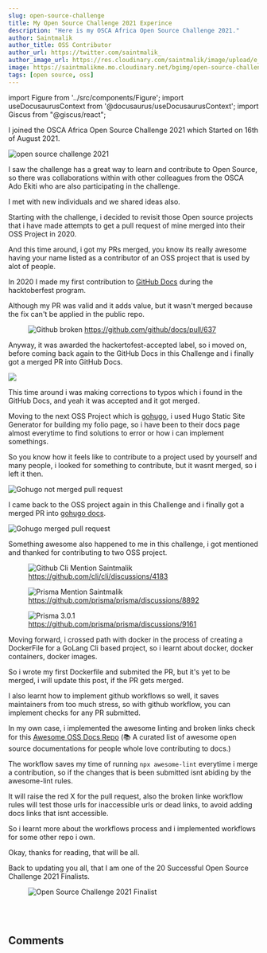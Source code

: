 ```yaml
---
slug: open-source-challenge
title: My Open Source Challenge 2021 Experince
description: "Here is my OSCA Africa Open Source Challenge 2021."
author: Saintmalik
author_title: OSS Contributor
author_url: https://twitter.com/saintmalik_
author_image_url: https://res.cloudinary.com/saintmalik/image/upload/e_sharpen:2000,q_74,r_0/v1641922078/saintmalik.webp
image: https://saintmalikme.mo.cloudinary.net/bgimg/open-source-challenge-2021.jpeg
tags: [open source, oss]
---
```


import Figure from '../src/components/Figure';
import useDocusaurusContext from '@docusaurus/useDocusaurusContext';
import Giscus from "@giscus/react";

I joined the OSCA Africa Open Source Challenge 2021 which Started on 16th of August 2021.

<!--truncate-->

<picture>
  <source type="image/webp" srcset={`${useDocusaurusContext().siteConfig.customFields.imgurl}/bgimg/open-source-challenge-2021.webp`} alt="open source challenge 2021"/>
  <source type="image/jpeg" srcset={`${useDocusaurusContext().siteConfig.customFields.imgurl}/bgimg/open-source-challenge-2021.jpeg`} alt="open source challenge 2021"/>
  <img src={`${useDocusaurusContext().siteConfig.customFields.imgurl}/bgimg/open-source-challenge-2021.jpeg`} alt="open source challenge 2021"/>
</picture>


I saw the challenge has a great way to learn and contribute to Open Source, so there was collaborations within with other colleagues from the OSCA Ado Ekiti who are also participating in the challenge.

I met with new individuals and we shared ideas also.

Starting with the challenge, i decided to revisit those Open source projects that i have made attempts to get a pull request of mine merged into their OSS Project in 2020.

And this time around, i got my PRs merged, you know its really awesome having your name listed as a contributor of an OSS project that is used by alot of people.

In 2020 I made my first contribution to <a href="https://docs.github.com/">GitHub Docs</a> during the hacktoberfest program.

Although my PR was valid and it adds value, but it wasn't merged because the fix can't be applied in the public repo.

<Figure>
<picture>
  <source type="image/webp" srcset={`${useDocusaurusContext().siteConfig.customFields.imgurl}/bgimg/github-broken.webp`} alt="Github broken"/>
  <source type="image/jpg" srcset={`${useDocusaurusContext().siteConfig.customFields.imgurl}/bgimg/github-broken.jpg`} alt="Github broken"/>
  <img src={`${useDocusaurusContext().siteConfig.customFields.imgurl}/bgimg/github-broken.jpg`} alt="Github broken"/>
</picture>
  <a href="https://github.com/github/docs/pull/637" target="_blank">https://github.com/github/docs/pull/637</a>
  </Figure>

Anyway, it was awarded the hackertofest-accepted label, so i moved on, before coming back again to the GitHub Docs in this Challenge and i finally got a merged PR into GitHub Docs.

<picture>
  <source type="image/webp" srcset={`${useDocusaurusContext().siteConfig.customFields.imgurl}/bgimg/github-merged.webp`} alt="Github merged pull request"/>
  <source type="image/jpg" srcset={`${useDocusaurusContext().siteConfig.customFields.imgurl}/bgimg/github-merged.jpg`} alt="Github merged pull request"/>
  <img src={`${useDocusaurusContext().siteConfig.customFields.imgurl}/bgimg/github-merged.jpg`}alt="Github merged pull request"/>
</picture>

This time around i was making corrections to typos which i found in the GitHub Docs, and yeah it was accepted and it got merged.

Moving to the next OSS Project which is <a href="https://gohugo.io/" target="_blank">gohugo</a>, i used Hugo Static Site Generator for building my folio page, so i have been to their docs page almost everytime to find solutions to error or how i can implement somethings.

So you know how it feels like to contribute to a project used by yourself and many people, i looked for something to contribute, but it wasnt merged, so i left it then.

<picture>
  <source type="image/webp" srcset={`${useDocusaurusContext().siteConfig.customFields.imgurl}/bgimg/gohugo-notmerged.webp`} alt="Gohugo not merged pull request"/>
  <source type="image/jpg" srcset={`${useDocusaurusContext().siteConfig.customFields.imgurl}/bgimg/gohugo-notmerged.jpg`} alt="Gohugo not merged pull request"/>
  <img src={`${useDocusaurusContext().siteConfig.customFields.imgurl}/bgimg/gohugo-notmerged.jpg`} alt="Gohugo not merged pull request"/>
</picture>

I came back to the OSS project again in this Challenge and i finally got a merged PR into <a href="https://github.com/gohugoio/hugoDocs" target="_blank">gohugo docs</a>.

<picture>
  <source type="image/webp" srcset={`${useDocusaurusContext().siteConfig.customFields.imgurl}/bgimg/gohugo-merged.webp`} alt="Gohugo merged pull request"/>
  <source type="image/jpg" srcset={`${useDocusaurusContext().siteConfig.customFields.imgurl}/bgimg/gohugo-merged.jpg`} alt="Gohugo merged pull request"/>
  <img src={`${useDocusaurusContext().siteConfig.customFields.imgurl}/bgimg/gohugo-merged.jpg`} alt="Gohugo merged pull request"/>
</picture>

Something awesome also happened to me in this challenge, i got mentioned and thanked for contributing to two OSS project.

<Figure>
<picture>
  <source type="image/webp" srcset={`${useDocusaurusContext().siteConfig.customFields.imgurl}/bgimg/cli-mention.webp`} alt="Github Cli Mention Saintmalik"/>
  <source type="image/jpg" srcset={`${useDocusaurusContext().siteConfig.customFields.imgurl}/bgimg/cli-mention.jpg`} alt="Github Cli Mention Saintmalik"/>
  <img src={`${useDocusaurusContext().siteConfig.customFields.imgurl}/bgimg/cli-mention.jpg`} alt="Github Cli Mention Saintmalik"/>
</picture>
  <a href="https://github.com/cli/cli/discussions/4183" target="_blank">https://github.com/cli/cli/discussions/4183</a>
  </Figure>
<Figure>
<picture>
  <source type="image/webp" srcset={`${useDocusaurusContext().siteConfig.customFields.imgurl}/bgimg/prisma-mention.webp`} alt="Prisma Mention Saintmalik"/>
  <source type="image/jpg" srcset={`${useDocusaurusContext().siteConfig.customFields.imgurl}/bgimg/prisma-mention.jpg`} alt="Prisma Mention Saintmalik"/>
  <img src={`${useDocusaurusContext().siteConfig.customFields.imgurl}/bgimg/prisma-mention.jpg`} alt="Prisma Mention Saintmalik"/>
</picture>
  <a href="https://github.com/prisma/prisma/discussions/8892" target="_blank">https://github.com/prisma/prisma/discussions/8892</a>
  </Figure>
  <Figure>
<picture>
  <source type="image/webp" srcset={`${useDocusaurusContext().siteConfig.customFields.imgurl}/bgimg/prisma.webp`} alt="Prisma 3.0.1"/>
  <source type="image/jpg" srcset={`${useDocusaurusContext().siteConfig.customFields.imgurl}/bgimg/prisma.jpg`} alt="Prisma 3.0.1"/>
  <img src={`${useDocusaurusContext().siteConfig.customFields.imgurl}/bgimg/prisma.jpg`} alt="Prisma 3.0.1"/>
</picture>
  <a href="https://github.com/prisma/prisma/discussions/9161" target="_blank">https://github.com/prisma/prisma/discussions/9161</a>
  </Figure>

Moving forward, i crossed path with docker in the process of creating a DockerFile for a GoLang Cli based project, so i learnt about docker, docker containers, docker images.

So i wrote my first Dockerfile and submited the PR, but it's yet to be merged, i will update this post, if the PR gets merged.

I also learnt how to implement github workflows so well, it saves maintainers from too much stress, so with github workflow, you can implement checks for any PR submitted.

In my own case, i implemented the awesome linting and broken links check for this <a href="https://github.com/saintmalik/awesome-oss-docs" target="_blank">Awesome OSS Docs Repo</a> (📚 A curated list of awesome open source documentations for people whole love contributing to docs.)

The workflow saves my time of running `npx awesome-lint` everytime i merge a contribution, so if the changes that is been submitted isnt abiding by the awesome-lint rules.

It will raise the red X for the pull request, also the broken linke workflow rules will test those urls for inaccessible urls or dead links, to avoid adding docs links that isnt accessible.

So i learnt more about the workflows process and i implemented workflows for some other repo i own.

Okay, thanks for reading, that will be all.

Back to updating you all, that I am one of the 20 Successful Open Source Challenge 2021 Finalists.

<Figure>
<picture>
  <source type="image/webp" srcset={`${useDocusaurusContext().siteConfig.customFields.imgurl}/bgimg/Open-Source-Challenge-2021-Finalist.webp`} alt="Open Source Challenge 2021 Finalist"/>
  <source type="image/jpg" srcset={`${useDocusaurusContext().siteConfig.customFields.imgurl}/bgimg/Open-Source-Challenge-2021-Finalist.jpg`} alt="Open Source Challenge 2021 Finalist"/>
  <img src={`${useDocusaurusContext().siteConfig.customFields.imgurl}/bgimg/Open-Source-Challenge-2021-Finalist.jpg`} alt="Open Source Challenge 2021 Finalist"/>
</picture>
</Figure>

<br></br>
<h2>Comments</h2>
<Giscus
id="comments"
repo="saintmalik/blog.saintmalik.me"
repoId="MDEwOlJlcG9zaXRvcnkzOTE0MzQyOTI="
category="General"
categoryId="DIC_kwDOF1TQNM4CQ8lN"
mapping="title"
term="Comments"
reactionsEnabled="1"
emitMetadata="0"
inputPosition="top"
theme="preferred_color_scheme"
lang="en"
loading="lazy"
crossorigin="anonymous"
    />